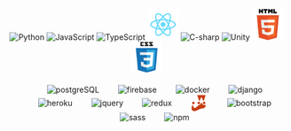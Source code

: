 <div align='center'>

<!-- [<img alt="svgImg" width="56px" src="https://img.icons8.com/color/96/000000/python.png"/>][Python Projects] -->

<!-- 
[<img alt="JavaScript" width="56px" src="https://img.icons8.com/color/96/000000/javascript.png"/>][JavaScript Projects] -->

<img alt="Python" width="56px" src="https://img.icons8.com/color/96/000000/python.png"/>

<img alt="JavaScript" width="56px" src="https://img.icons8.com/color/96/000000/javascript.png"/>
<img alt="TypeScript" width="56px" src="https://img.icons8.com/color/96/000000/typescript.png"/>

<img alt="React" width="56px" src="https://raw.githubusercontent.com/github/explore/80688e429a7d4ef2fca1e82350fe8e3517d3494d/topics/react/react.png" />

<img alt="C-sharp" width="56px" src="https://img.icons8.com/color/48/000000/c-sharp-logo-2.png"/>

<img alt="Unity" width="56px" src="https://img.icons8.com/ios-filled/50/000000/unity.png"/>

<img alt="HTML5" width="56px" src="https://raw.githubusercontent.com/github/explore/80688e429a7d4ef2fca1e82350fe8e3517d3494d/topics/html/html.png" />

<img alt="CSS3" width="56px" src="https://raw.githubusercontent.com/github/explore/80688e429a7d4ef2fca1e82350fe8e3517d3494d/topics/css/css.png" />

</div>

<br>


<div align='center'>

<img align='center' alt="postgreSQL" width="32px" style=" padding-left: 30px;" src="https://icongr.am/devicon/postgresql-original-wordmark.svg?size=32&color=currentColor" />
<!-- <img alt="sqlite" width="32px" style="padding-left: 30px;" src="assets/sqlite.png" /> -->

<img align='center' alt="firebase" width="32px" style="padding-left: 30px;" src="https://img.icons8.com/color/48/000000/firebase.png" />

<img align='center' alt="docker" width="32px" style="padding-left: 30px;" src="https://icongr.am/devicon/docker-original-wordmark.svg?size=32&color=currentColor" />

<img align='center' alt="django" width="32px" style="padding-left: 30px;" src="https://icongr.am/devicon/django-original.svg?size=32&color=currentColor" />

<img align='center' alt="heroku" width="32px" style="padding-left: 30px;" src="https://icongr.am/devicon/heroku-original-wordmark.svg?size=32&color=currentColor" />

<img align='center' alt="jquery" width="32px" style="padding-left: 30px;" src="https://icongr.am/devicon/jquery-original-wordmark.svg?size=32&color=currentColor" />

<img align='center' alt="redux" width="32px" style="padding-left: 30px;" src="https://img.icons8.com/color/48/000000/redux.png" />

<img align='center' alt="jest" width="32px" style="padding-left: 30px;" src="assets/jest.png" />

<img align='center' alt="bootstrap" width="32px" style="padding-left: 30px;" src="https://img.icons8.com/color/48/000000/bootstrap.png"/>

<img align='center' alt="sass" width="32px" style="padding-left: 30px;" src="https://icongr.am/devicon/sass-original.svg?size=32&color=currentColor" />

<img align='center' alt="npm" width="32px" style="padding-left: 30px;" src="https://img.icons8.com/color/48/000000/npm.png"/>

</div>


<!-- <img align="left" alt="node js" width="32px" src="https://icongr.am/devicon/nodejs-original.svg?size=32&color=currentColor" /> -->

<!-- #### [Python Projects](https://github.com/h-griffin?tab=repositories&q=&type=&language=python)

#### [JavaScript Projects](https://github.com/h-griffin?tab=repositories&q=&type=&language=javascript) -->


[Python Projects]: https://github.com/h-griffin?tab=repositories&q=&type=&language=python
[Javascript Projects]: https://github.com/h-griffin?tab=repositories&q=&type=&language=javascript]
[linkedin]: https://www.linkedin.com/in/h-griffin/
